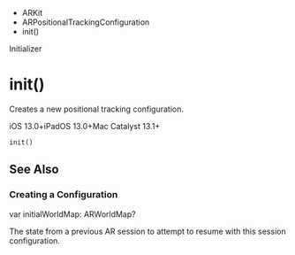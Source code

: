 

- ARKit
- ARPositionalTrackingConfiguration
-  init() 

Initializer

# init()

Creates a new positional tracking configuration.

iOS 13.0+iPadOS 13.0+Mac Catalyst 13.1+

``` source
init()
```

## See Also

### Creating a Configuration

var initialWorldMap: ARWorldMap?

The state from a previous AR session to attempt to resume with this session configuration.

